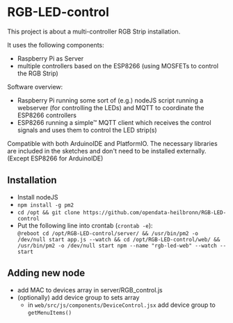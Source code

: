 # RGB-LED-control
This project is about a multi-controller RGB Strip installation.

It uses the following components:
- Raspberry Pi as Server
- multiple controllers based on the ESP8266 (using MOSFETs to control the RGB Strip) 


Software overview:
- Raspberry Pi running some sort of (e.g.) nodeJS script running a webserver (for controlling the LEDs) and MQTT to coordinate the ESP8266 controllers
- ESP8266 running a simple™ MQTT client which receives the control signals and uses them to control the LED strip(s)

Compatible with both ArduinoIDE and PlatformIO. The necessary libraries are included in the sketches and don't need to be installed externally. (Except ESP8266 for ArduinoIDE)

## Installation
- Install nodeJS
- `npm install -g pm2`
- `cd /opt && git clone https://github.com/opendata-heilbronn/RGB-LED-control`
- Put the following line into crontab (`crontab -e`):  
  `@reboot cd /opt/RGB-LED-control/server/ && /usr/bin/pm2 -o /dev/null start app.js --watch && cd /opt/RGB-LED-control/web/ && /usr/bin/pm2 -o /dev/null start npm --name "rgb-led-web" --watch -- start`

## Adding new node
- add MAC to devices array in server/RGB_control.js
- (optionally) add device group to sets array
  - in `web/src/js/components/DeviceControl.jsx` add device group to `getMenuItems()`